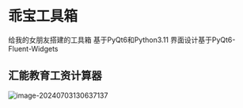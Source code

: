 # 乖宝工具箱

给我的女朋友搭建的工具箱
基于PyQt6和Python3.11
界面设计基于PyQt6-Fluent-Widgets

## 汇能教育工资计算器

![image-20240703130637137](https://aldly-obsidian.oss-cn-hangzhou.aliyuncs.com/img/image-20240703130637137.png)